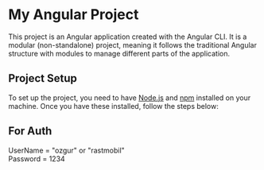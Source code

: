 # My Angular Project

This project is an Angular application created with the Angular CLI. It is a modular (non-standalone) project, meaning it follows the traditional Angular structure with modules to manage different parts of the application.


## Project Setup

To set up the project, you need to have [Node.js](https://nodejs.org/) and [npm](https://www.npmjs.com/) installed on your machine. Once you have these installed, follow the steps below:

## For Auth 

UserName = "ozgur" or "rastmobil"  
Password = 1234 

